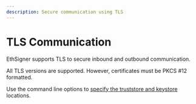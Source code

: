 ```yaml
---
description: Secure communication using TLS
---
```


# TLS Communication

EthSigner supports TLS to secure inbound and outbound communication.

All TLS versions are supported. However, certificates must be PKCS #12 
formatted.

Use the command line options to [specify the truststore and keystore](../HowTo/Configure-TLS.md) locations.